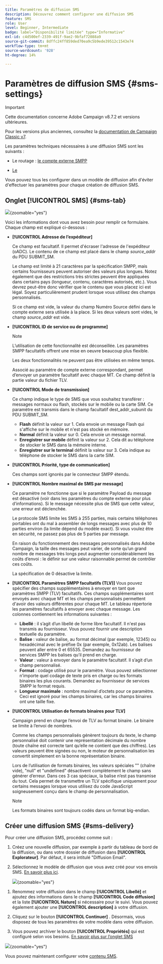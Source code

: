 ```yaml
---
title: Paramètres de diffusion SMS
description: Découvrez comment configurer une diffusion SMS
feature: SMS
role: User
level: Beginner, Intermediate
badge: label="Disponibilité limitée" type="Informative"
exl-id: c4d500ef-2339-491f-9ae2-9bfaf72088a9
source-git-commit: 8dffc24ff859ded70ea9c5b9ede39512c1543e74
workflow-type: tm+mt
source-wordcount: '928'
ht-degree: 14%

---
```


# Paramètres de diffusion SMS {#sms-settings}

>[!IMPORTANT]
>
>Cette documentation concerne Adobe Campaign v8.7.2 et versions ultérieures.
>
>Pour les versions plus anciennes, consultez la [documentation de Campaign Classic v7](https://experienceleague.adobe.com/en/docs/campaign-classic/using/sending-messages/sending-messages-on-mobiles/sms-set-up/sms-set-up).

Les paramètres techniques nécessaires à une diffusion SMS sont les suivants :

* Le routage : [le compte externe SMPP](smpp-external-account.md#smpp-connection-settings)

* [Le ](#sms-tab)

Vous pouvez tous les configurer dans un modèle de diffusion afin d&#39;éviter d&#39;effectuer les paramètres pour chaque création de diffusion SMS.

## Onglet **[!UICONTROL SMS]** {#sms-tab}

![](assets/send_settings.png){zoomable="yes"}

Voici les informations dont vous avez besoin pour remplir ce formulaire. Chaque champ est expliqué ci-dessous :

* **[!UICONTROL Adresse de l’expéditeur]**

  Ce champ est facultatif. Il permet d&#39;écraser l&#39;adresse de l&#39;expéditeur (oADC). Le contenu de ce champ est placé dans le champ *source_addr* du PDU SUBMIT_SM.

  Le champ est limité à 21 caractères par la spécification SMPP, mais certains fournisseurs peuvent autoriser des valeurs plus longues. Notez également que des restrictions très strictes peuvent être appliquées dans certains pays (longueur, contenu, caractères autorisés, etc.). Vous devrez peut-être donc vérifier que le contenu que vous placez ici est légal. Soyez particulièrement prudent lorsque vous utilisez des champs personnalisés.

  Si ce champ est vide, la valeur du champ Numéro Source défini dans le compte externe sera utilisée à la place. Si les deux valeurs sont vides, le champ *source_addr* est vide.

* **[!UICONTROL ID de service ou de programme]**

  >[!NOTE]
  >
  >L’utilisation de cette fonctionnalité est déconseillée. Les paramètres SMPP facultatifs offrent une mise en oeuvre beaucoup plus flexible.
  >
  >Les deux fonctionnalités ne peuvent pas être utilisées en même temps.

  Associé au paramètre de compte externe correspondant, permet d’envoyer un paramètre facultatif avec chaque MT. Ce champ définit la partie valeur du fichier TLV.

* **[!UICONTROL Mode de transmission]**

  Ce champ indique le type de SMS que vous souhaitez transférer : messages normaux ou flash, stockés sur le mobile ou la carte SIM. Ce paramètre est transmis dans le champ facultatif dest_addr_subunit du PDU SUBMIT_SM.

   * **Flash** définit la valeur sur 1. Cela envoie un message Flash qui s&#39;affiche sur le mobile et n&#39;est pas stocké en mémoire.
   * **Normal** définit la valeur sur 0. Cela envoie un message normal.
   * **Enregistrer sur mobile** définit la valeur sur 2. Cela dit au téléphone de stocker le SMS dans la mémoire interne.
   * **Enregistrer sur le terminal** définit la valeur sur 3. Cela indique au téléphone de stocker le SMS dans la carte SIM.

* **[!UICONTROL Priorité, type de communication]**

  Ces champs sont ignorés par le connecteur SMPP étendu.

* **[!UICONTROL Nombre maximal de SMS par message]**

  Ce paramètre ne fonctionne que si le paramètre Payload du message est désactivé (voir dans les paramètres du compte externe pour plus d’informations). Si le message nécessite plus de SMS que cette valeur, une erreur est déclenchée.

  Le protocole SMS limite les SMS à 255 parties, mais certains téléphones portables ont du mal à assembler de longs messages avec plus de 10 parties environ (la limite dépend du modèle exact). Si vous voulez être en sécurité, ne passez pas plus de 5 parties par message.

  En raison du fonctionnement des messages personnalisés dans Adobe Campaign, la taille des messages peut varier, de sorte qu’un grand nombre de messages très longs peut augmenter considérablement les coûts d’envoi : le définir sur une valeur raisonnable permet de contrôler ces coûts.

  La spécification de 0 désactive la limite.

* **[!UICONTROL Paramètres SMPP facultatifs (TLV)]**
Vous pouvez spécifier des champs supplémentaires à envoyer en tant que paramètres SMPP (TLV) facultatifs. Ces champs supplémentaires sont envoyés avec chaque MT et les champs personnalisés permettent d&#39;avoir des valeurs différentes pour chaque MT.
Le tableau répertorie les paramètres facultatifs à envoyer avec chaque message. Les colonnes contiennent les informations suivantes :
   * **Libellé** : il s’agit d’un libellé de forme libre facultatif. Il n&#39;est pas transmis au fournisseur. Vous pouvez fournir une description textuelle du paramètre.
   * **Balise** : valeur de balise, au format décimal (par exemple, 12345) ou hexadécimal avec le préfixe 0x (par exemple, 0x12ab). Les balises peuvent aller entre 0 et 65535. Demandez au fournisseur de services SMPP les balises qu’il prend en charge.
   * **Valeur** : valeur à envoyer dans le paramètre facultatif. Il s’agit d’un champ personnalisé.
   * **Format** : codage utilisé pour le paramètre. Vous pouvez sélectionner n’importe quel codage de texte pris en charge ou les formats binaires les plus courants. Demandez au fournisseur de services SMPP le format requis.
   * **Longueur maximale** : nombre maximal d’octets pour ce paramètre. Ceci est ignoré pour les champs binaires, car les champs binaires ont une taille fixe.

* **[!UICONTROL Utilisation de formats binaires pour TLV]**

  Campaign prend en charge l’envoi de TLV au format binaire. Le binaire se limite à l’envoi de nombres.

  Comme les champs personnalisés génèrent toujours du texte, le champ personnalisé doit contenir une représentation décimale du nombre (toute chaîne est correcte tant qu’elle ne contient que des chiffres). Les valeurs peuvent être signées ou non, le moteur de personnalisation les convertit simplement en la bonne représentation binaire.

  Lors de l’utilisation de formats binaires, les valeurs spéciales &quot;&quot; (chaîne vide), &quot;null&quot; et &quot;undefined&quot; désactivent complètement le champ sans générer d’erreur. Dans ces 3 cas spéciaux, la balise n’est pas transmise du tout. Cela permet de transmettre un TLV spécifique uniquement pour certains messages lorsque vous utilisez du code JavaScript soigneusement conçu dans le champ de personnalisation.

  >[!NOTE]
  >
  >Les formats binaires sont toujours codés dans un format big-endian.

## Créer une diffusion SMS {#sms-delivery}

Pour créer une diffusion SMS, procédez comme suit :

1. Créez une nouvelle diffusion, par exemple à partir du tableau de bord de la diffusion, ou dans votre dossier de diffusion dans **[!UICONTROL Explorateur]**.  Par défaut, il sera intitulé &quot;Diffusion Email&quot;.

1. Sélectionnez le modèle de diffusion que vous avez créé pour vos envois SMS. [En savoir plus ici](sms-mid-sourcing.md#sms-delivery-template).

   ![](assets/sms_create.png){zoomable="yes"}

<!-- * For standalone instance,  [learn more here](sms-standalone-instance.md#sms-delivery-template).
* For mid-sourcing infrastructure, -->

1. Renommez votre diffusion dans le champ **[!UICONTROL Libellé]** et ajoutez des informations dans le champ **[!UICONTROL Code diffusion]** et la liste **[!UICONTROL Nature]** si nécessaire pour le suivi. Vous pouvez également ajouter une **[!UICONTROL description]** à votre diffusion.

1. Cliquez sur le bouton **[!UICONTROL Continuer]** . Désormais, vous disposez de tous les paramètres de votre modèle dans votre diffusion.

1. Vous pouvez archiver le bouton **[!UICONTROL Propriétés]** qui est configuré selon vos besoins. [En savoir plus sur l’onglet SMS](#sms-tab)

![](assets/sms_settings.png){zoomable="yes"}

Vous pouvez maintenant configurer votre [contenu SMS](sms-content.md).
